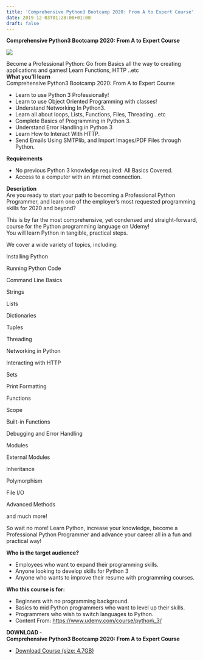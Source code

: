 ```yaml
---
title: 'Comprehensive Python3 Bootcamp 2020: From A to Expert Course'
date: 2019-12-03T01:28:00+01:00
draft: false
---
```


**Comprehensive Python3 Bootcamp 2020: From A to Expert Course**  

[![](https://1.bp.blogspot.com/-n-oXMcooLno/XeWqTkhrXCI/AAAAAAAABp0/l-fALmqFJikqAean4NR1Z7nKkOwYkehqwCNcBGAsYHQ/s400/Comprehensive-Python3-Bootcamp-2020-From-A-to-Expert-Course.jpg)](https://1.bp.blogspot.com/-n-oXMcooLno/XeWqTkhrXCI/AAAAAAAABp0/l-fALmqFJikqAean4NR1Z7nKkOwYkehqwCNcBGAsYHQ/s1600/Comprehensive-Python3-Bootcamp-2020-From-A-to-Expert-Course.jpg)

Become a Professional Python: Go from Basics all the way to creating applications and games! Learn Functions, HTTP ..etc  
**What you’ll learn**  
Comprehensive Python3 Bootcamp 2020: From A to Expert Course  

*   Learn to use Python 3 Professionally!
*   Learn to use Object Oriented Programming with classes!
*   Understand Networking In Python3.
*   Learn all about loops, Lists, Functions, Files, Threading…etc
*   Complete Basics of Programming in Python 3.
*   Understand Error Handling in Python 3
*   Learn How to Interact With HTTP.
*   Send Emails Using SMTPlib, and Import Images/PDF Files through Python.

**Requirements**  

*   No previous Python 3 knowledge required: All Basics Covered.
*   Access to a computer with an internet connection.

**Description**  
Are you ready to start your path to becoming a Professional Python Programmer, and learn one of the employer’s most requested programming skills for 2020 and beyond?  
  
This is by far the most comprehensive, yet condensed and straight-forward, course for the Python programming language on Udemy!  
You will learn Python in tangible, practical steps.  
  
We cover a wide variety of topics, including:  
  
Installing Python  
  
Running Python Code  
  
Command Line Basics  
  
Strings  
  
Lists  
  
Dictionaries  
  
Tuples  
  
Threading  
  
Networking in Python  
  
Interacting with HTTP  
  
Sets  
  
Print Formatting  
  
Functions  
  
Scope  
  
Built-in Functions  
  
Debugging and Error Handling  
  
Modules  
  
External Modules  
  
Inheritance  
  
Polymorphism  
  
File I/O  
  
Advanced Methods  
  
and much more!  
  
So wait no more! Learn Python, increase your knowledge, become a Professional Python Programmer and advance your career all in a fun and practical way!  
  
**Who is the target audience?**  
  

*   Employees who want to expand their programming skills.
*   Anyone looking to develop skills for Python 3
*   Anyone who wants to improve their resume with programming courses.

**Who this course is for:**  

*   Beginners with no programming background.
*   Basics to mid Python programmers who want to level up their skills.
*   Programmers who wish to switch languages to Python.
*   Content From: https://www.udemy.com/course/python\_3/

**DOWNLOAD -**  
**Comprehensive Python3 Bootcamp 2020: From A to Expert Course**

*   [Download Course (size: 4.7GB)](https://zagred.com/RhBwG)